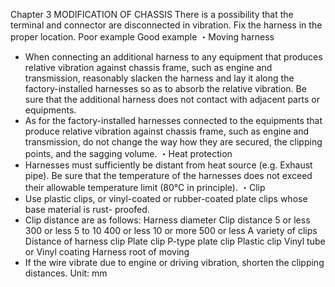 Chapter 3
MODIFICATION OF CHASSIS
There is a possibility that the 
terminal and connector are 
disconnected in vibration. Fix 
the harness in the proper 
location.
Poor example
Good example
・Moving harness
- When connecting an additional harness to any equipment that produces relative vibration
against chassis frame, such as engine and transmission, reasonably slacken the harness
and lay it along the factory-installed harnesses so as to absorb the relative vibration. Be
sure that the additional harness does not contact with adjacent parts or equipments.
- As for the factory-installed harnesses connected to the equipments that produce relative
vibration against chassis frame, such as engine and transmission, do not change the way
how they are secured, the clipping points, and the sagging volume.
・Heat protection
- Harnesses must sufficiently be distant from heat source (e.g. Exhaust pipe). Be sure that
the temperature of the harnesses does not exceed their allowable temperature limit (80°C
in principle).
・Clip
- Use plastic clips, or vinyl-coated or rubber-coated plate clips whose base material is rust-
proofed.
- Clip distance are as follows:
Harness diameter Clip distance
5 or less 300 or less
5 to 10 400 or less
10 or more 500 or less
A variety of clips
Distance of harness clip
Plate clip P-type plate clip Plastic clip
Vinyl tube
or
Vinyl coating
Harness root of moving
- If the wire vibrate due to engine or driving vibration, shorten the clipping distances.
Unit: mm